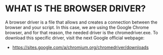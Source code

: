 # WHAT IS THE BROWSER DRIVER?

A browser driver is a file that allows and creates a connection between the browser and your script. In this case, we are using the Google Chrome browser, and for that reason, the needed driver is the chromedriver.exe. To download this specific driver, visit the next Google official webpage:

- https://sites.google.com/a/chromium.org/chromedriver/downloads